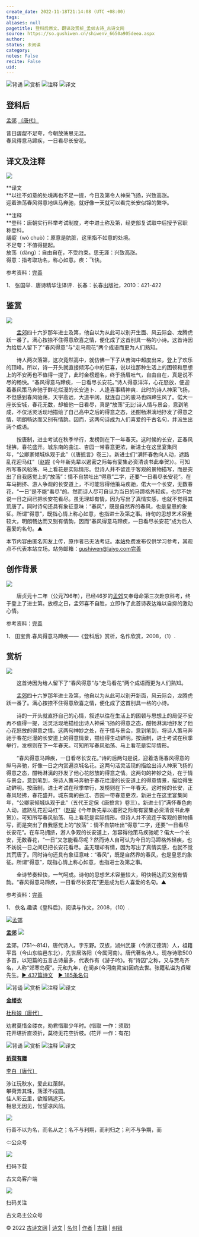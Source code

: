 ```yaml
---
create_date: 2022-11-18T21:14:08 (UTC +08:00)
tags: 
aliases: null
pagetitle: 登科后原文、翻译及赏析_孟郊古诗_古诗文网
source: https://so.gushiwen.cn/shiwenv_6650a905deea.aspx
author: 
status: 未阅读
category: 
notes: False
recite: False
uid: 
---
```


![背诵](https://song.gushiwen.cn/siteimg/bei-pic.png) ![赏析](https://song.gushiwen.cn/siteimg/shang-pic.png) ![注释](https://song.gushiwen.cn/siteimg/zhu-pic.png) ![译文](https://song.gushiwen.cn/siteimg/yi-pic.png)

## 登科后

[孟郊](https://so.gushiwen.cn/authorv_2f7f3273612a.aspx) [〔唐代〕](https://so.gushiwen.cn/shiwens/default.aspx?cstr=%e5%94%90%e4%bb%a3)

昔日龌龊不足夸，今朝放荡思无涯。  
春风得意马蹄疾，一日看尽长安花。

## 译文及注释

![](https://song.gushiwen.cn/siteimg/speak-er.png)

**译文  
**以往不如意的处境再也不足一提，今日及第令人神采飞扬，兴致高涨。  
迎着浩荡春风得意地纵马奔驰，就好像一天就可以看完长安似锦的繁华。

**注释  
**登科：唐朝实行科举考试制度，考中进士称及第，经吏部复试取中后授予官职称登科。  
龌龊（wò chuò）：原意是肮脏，这里指不如意的处境。  
不足夸：不值得提起。  
放荡（dàng）：自由自在，不受约束。思无涯：兴致高涨。  
得意：指考取功名，称心如意。疾：飞快。

参考资料：[完善](https://so.gushiwen.cn/jiucuo.aspx?u=%e7%bf%bb%e8%af%9140202%e3%80%8a%e8%af%91%e6%96%87%e5%8f%8a%e6%b3%a8%e9%87%8a%e3%80%8b)

1、 张国举．唐诗精华注译评．长春：长春出版社，2010：421-422

## 鉴赏

![](https://song.gushiwen.cn/siteimg/speak-er.png)

　　[孟郊](https://so.gushiwen.cn/authorv_2f7f3273612a.aspx)四十六岁那年进士及第，他自以为从此可以别开生面、风云际会、龙腾虎跃一番了。满心按捺不住得意欣喜之情，便化成了这首别具一格的小诗。这首诗因为给后人留下了“春风得意”与“走马观花”两个成语而更为人们熟知。

　　诗人两次落第，这次竟然高中，就仿佛一下子从苦海中超度出来，登上了欢乐的顶峰。所以，诗一开头就直接倾泻心中的狂喜，说以往那种生活上的困顿和思想上的不安再也不值得一提了，此时金榜题名，终于扬眉吐气，自由自在，真是说不尽的畅快。“春风得意马蹄疾，一日看尽长安花。”诗人得意洋洋，心花怒放，便迎着春风策马奔驰于鲜花烂漫的长安道卜．人逢喜事精神爽．此时的诗人神采飞扬，不但感到春风骀荡，天宇高远，大道平阔，就连自己的骏马也四蹄生风了。偌大一座长安城，春花无数，却被他一日看尽，真是“放荡”无比!诗人情与景会，意到笔成，不仅活灵活现地描绘了自己高中之后的得意之态，还酣畅淋漓地抒发了得意之情，明朗畅达而又别有情韵。因而，这两句诗成为人们喜爱的千古名句，并派生出两个成语。

　　按唐制，进士考试在秋季举行，发榜则在下一年春天。这时候的长安，正春风轻拂，春花盛开。城东南的曲江、杏园一带春意更浓，新进士在这里宴集同年，“公卿家倾城纵观于此”（《唐摭言》卷三）。新进士们“满怀春色向人动，遮路乱花迎马红”（[赵嘏](https://so.gushiwen.cn/authorv_3001715a9955.aspx)《今年新先辈以遏密之际每有宴集必资清谈书此奉贺》）。可知所写春风骀荡、马上看花是实际情形。但诗人并不留连于客观的景物描写，而是突出了自我感觉上的“放荡”：情不自禁吐出“得意”二字，还要“一日看尽长安花”。在车马拥挤、游人争观的长安道上，不可能容得他策马疾驰，偌大一个长安，无数春花，“一日”是不能“看尽”的。然而诗人尽可自认为当日的马蹄格外轻疾，也尽不妨说一日之间已把长安花看尽。虽无理却有情，因为写出了真情实感，也就不觉得其荒唐了。同时诗句还具有象征意味：“春风”，既是自然界的春风，也是皇恩的象征。所谓“得意”，既指心情上称心如意，也指进士及第之事。诗句的思想艺术容量较大，明朗畅达而又别有情韵，因而“春风得意马蹄疾，一日看尽长安花”成为后人喜爱的名句。▲

本节内容由匿名网友上传，原作者已无法考证。[本站](https://www.gushiwen.cn/)免费发布仅供学习参考，其观点不代表本站立场。站务邮箱：gushiwen@laiyo.com[完善](https://so.gushiwen.cn/jiucuo.aspx?u=%e8%b5%8f%e6%9e%904703%e3%80%8a%e9%89%b4%e8%b5%8f%e3%80%8b)

## 创作背景

![](https://song.gushiwen.cn/siteimg/speak-er.png)

　　唐贞元十二年（公元796年），已经46岁的[孟郊](https://so.gushiwen.cn/authorv_2f7f3273612a.aspx)又奉母命第三次赴京科考，终于登上了进士第。放榜之日，孟郊喜不自胜，立即作了此首诗表达难以自抑的激动心情。

参考资料：[完善](https://so.gushiwen.cn/jiucuo.aspx?u=%e8%b5%8f%e6%9e%9027515%e3%80%8a%e5%88%9b%e4%bd%9c%e8%83%8c%e6%99%af%e3%80%8b)

1、 田宝贵.春风得意马蹄疾——《登科后》赏析，名作欣赏，2008，（1）.

## 赏析

![](https://song.gushiwen.cn/siteimg/speak-er.png)

　　这首诗因为给人留下了“春风得意”与“走马看花”两个成语而更为人们熟知。

　　[孟郊](https://so.gushiwen.cn/authorv_2f7f3273612a.aspx)四十六岁那年进士及第，他自以为从此可以别开新面，风云际会，龙腾虎跃一番了。满心按捺不住得意欣喜之情，便化成了这首别具一格的小诗。

　　诗的一开头就直抒自己的心情，叙述以往在生活上的困顿与思想上的局促不安再不值得一提，活灵活现地描绘出诗人神采飞扬的得意之态，酣畅淋漓地抒发了他心花怒放的得意之情。这两句神妙之处，在于情与景会，意到笔到，将诗人策马奔驰于春花烂漫的长安道上的得意情景，描绘得生动鲜明。按唐制，进士考试在秋季举行，发榜则在下一年春天。可知所写春风骀荡、马上看花是实际情形。

　　“春风得意马蹄疾，一日看尽长安花。”诗的后两句是说，迎着浩荡春风得意的纵马奔驰，好像一日之内赏遍京城名花。这两句活灵活现的描绘出诗人神采飞扬的得意之态，酣畅淋漓的抒发了他心花怒放的得意之情。这两句的神妙之处，在于情与景会，意到笔到，将诗人策马奔驰于春花烂漫的长安道上的得意情景，描绘得生动鲜明。按唐制，进士考试在秋季举行，发榜则在下一年春天。这时候的长安，正春风轻拂，春花盛开。城东南的曲江、杏园一带春意更浓，新进士在这里宴集同年，“公卿家倾城纵观于此”（五代王定保《唐摭言》卷三）。新进士们“满怀春色向人动，遮路乱花迎马红”（[赵嘏](https://so.gushiwen.cn/authorv_3001715a9955.aspx)《今年新先辈以遏密之际每有宴集必资清谈书此奉贺》）。可知所写春风骀荡、马上看花是实际情形。但诗人并不流连于客观的景物描写，而是突出了自我感觉上的“放荡”：情不自禁吐出“得意”二字，还要“一日看尽长安花”。在车马拥挤，游人争观的长安道上，怎容得他策马疾驰呢？偌大一个长安，无数春花，“一日”又怎能看尽呢？然而诗人自可认为今日的马蹄格外轻疾，也不妨说一日之间已把长安花看尽。虽无理却有情，因为写出了真情实感，也就不觉其荒唐了。同时诗句还具有象征意味：“春风”，既是自然界的春风，也是皇恩的象征。所谓“得意”，既指心情上称心如意，也指进士及第之事。

　　全诗节奏轻快，一气呵成。诗句的思想艺术容量较大，明快畅达而又别有情韵。“春风得意马蹄疾，一日看尽长安花”更是成为后人喜爱的名句。▲

参考资料：[完善](https://so.gushiwen.cn/jiucuo.aspx?u=%e8%b5%8f%e6%9e%9027516%e3%80%8a%e8%b5%8f%e6%9e%90%e3%80%8b)

1、 佚名.趣读《登科后》，阅读与作文，2008，（10）.

[![孟郊](https://song.gushiwen.cn/authorImg/mengjiao.jpg)](https://so.gushiwen.cn/authorv_2f7f3273612a.aspx)

[**孟郊**](https://so.gushiwen.cn/authorv_2f7f3273612a.aspx) ![](https://song.gushiwen.cn/siteimg/speak-er.png)

孟郊，(751～814)，唐代诗人。字东野。汉族，湖州武康（今浙江德清）人，祖籍平昌（今山东临邑东北），先世居洛阳（今属河南）。唐代著名诗人。现存诗歌500多首，以短篇的五言古诗最多，代表作有《游子吟》。有“诗囚”之称，又与贾岛齐名，人称“郊寒岛瘦”。元和九年，在阌乡(今河南灵宝)因病去世。张籍私谥为贞曜先生。[► 437篇诗文](https://so.gushiwen.cn/shiwens/default.aspx?astr=%e5%ad%9f%e9%83%8a)　[► 185条名句](https://so.gushiwen.cn/mingjus/default.aspx?astr=%e5%ad%9f%e9%83%8a)

![背诵](https://song.gushiwen.cn/siteimg/bei-pic.png) ![赏析](https://song.gushiwen.cn/siteimg/shang-pic.png) ![注释](https://song.gushiwen.cn/siteimg/zhu-pic.png) ![译文](https://song.gushiwen.cn/siteimg/yi-pic.png)

[**金缕衣**](https://so.gushiwen.cn/shiwenv_d5cea0c3607d.aspx)

[杜秋娘](https://so.gushiwen.cn/authorv.aspx?name=%e6%9d%9c%e7%a7%8b%e5%a8%98)[〔唐代〕](https://so.gushiwen.cn/shiwens/default.aspx?cstr=%e5%94%90%e4%bb%a3)

劝君莫惜金缕衣，劝君惜取少年时。(惜取 一作：须取)  
花开堪折直须折，莫待无花空折枝。(花开 一作：有花)

![背诵](https://song.gushiwen.cn/siteimg/bei-pic.png) ![赏析](https://song.gushiwen.cn/siteimg/shang-pic.png) ![注释](https://song.gushiwen.cn/siteimg/zhu-pic.png) ![译文](https://song.gushiwen.cn/siteimg/yi-pic.png)

[**折荷有赠**](https://so.gushiwen.cn/shiwenv_efee623c144c.aspx)

[李白](https://so.gushiwen.cn/authorv.aspx?name=%e6%9d%8e%e7%99%bd)[〔唐代〕](https://so.gushiwen.cn/shiwens/default.aspx?cstr=%e5%94%90%e4%bb%a3)

涉江玩秋水，爱此红蕖鲜。  
攀荷弄其珠，荡漾不成圆。  
佳人彩云里，欲赠隔远天。  
相思无因见，怅望凉风前。

![](https://song.gushiwen.cn/siteimg/app/erma_guwendao.png)

行善不以为名，而名从之；名不与利期，而利归之；利不与争期，而

⇦公众号

![](https://song.gushiwen.cn/siteimg/app/appdownGwd2021.png)

扫码下载

古文岛客户端

![](https://song.gushiwen.cn/siteimg/app/erma_guwendao.png)

扫码关注

古文岛主公众号

© 2022 [古诗文网](https://www.gushiwen.cn/) | [诗文](https://so.gushiwen.cn/shiwens/) | [名句](https://so.gushiwen.cn/mingjus/) | [作者](https://so.gushiwen.cn/authors/) | [古籍](https://so.gushiwen.cn/guwen/) | [纠错](https://so.gushiwen.cn/jiucuo.aspx?u=)
